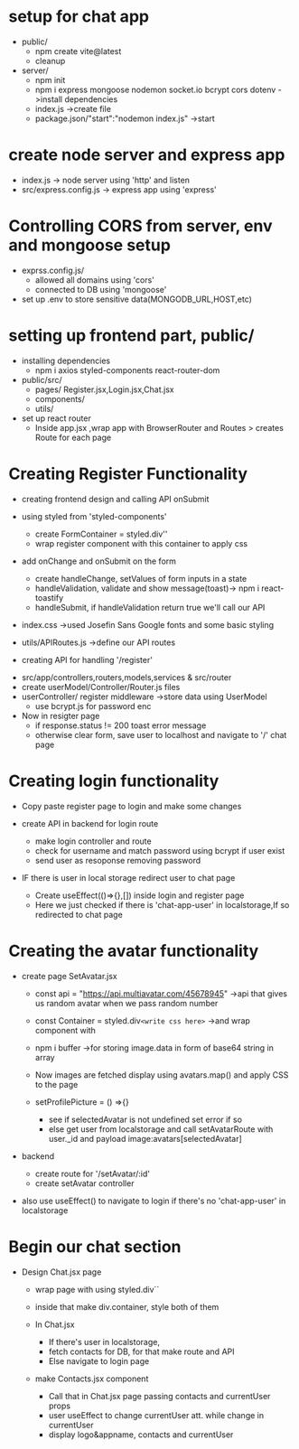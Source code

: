 # setup for chat app 
- public/
    - npm create vite@latest
    - cleanup
- server/
    - npm init
    - npm i express mongoose nodemon socket.io bcrypt cors dotenv ->install dependencies
    - index.js ->create file
    - package.json/"start":"nodemon index.js" ->start 
    
# create node server and express app
- index.js -> node server using 'http' and listen
- src/express.config.js -> express app using 'express'


# Controlling CORS from server, env and mongoose setup
- exprss.config.js/ 
    - allowed all domains using 'cors'
    - connected to DB using 'mongoose'
- set up .env to store sensitive data(MONGODB_URL,HOST,etc)

# setting up frontend part, public/ 
- installing dependencies
    - npm i axios styled-components react-router-dom
- public/src/
    - pages/ Register.jsx,Login.jsx,Chat.jsx
    - components/
    - utils/
- set up react router
    - Inside app.jsx ,wrap app with BrowserRouter and Routes > creates Route for each page


# Creating Register Functionality
* creating frontend design and calling API onSubmit 

- using styled from 'styled-components' 
    - create FormContainer = styled.div'<here we add styling almost like css>'
    - wrap register component with this container to apply css
- add onChange and onSubmit on the form 
    - create handleChange, setValues of form inputs in a state
    - handleValidation, validate and show message(toast)-> npm i react-toastify
    - handleSubmit, if handleValidation return true we'll call our API 
- index.css ->used Josefin Sans Google fonts and some basic styling

- utils/APIRoutes.js  ->define our API routes

* creating API for handling '/register'

- src/app/controllers,routers,models,services & src/router
- create userModel/Controller/Router.js files
- userController/ register middleware ->store data using UserModel 
    - use bcrypt.js for password enc
- Now in resigter page
    - if response.status != 200 toast error message
    - otherwise clear form, save user to localhost and navigate to '/' chat page



# Creating login functionality
- Copy paste register page to login and make some changes
- create API in backend for login route
    - make login controller and route
    - check for username and match password using bcrypt if user exist
    - send user as resoponse removing password

- IF there is user in local storage redirect user to chat page
    - Create useEffect(()=>{},[]) inside login and register page 
    - Here we just checked if there is 'chat-app-user' in localstorage,If so redirected to chat page


# Creating the avatar functionality
- create page SetAvatar.jsx 
    - const api = "https://api.multiavatar.com/45678945"  ->api that gives us random avatar when we pass random number
    - const Container = styled.div`<write css here>`  ->and wrap component with <Container></Container>
    - npm i buffer  ->for storing image.data in form of  base64 string in array
    - Now images are fetched display using avatars.map() and apply CSS to the page

    - setProfilePicture = () =>{}
        - see if selectedAvatar is not undefined set error if so 
        - else get user from localstorage and call setAvatarRoute with user._id and payload image:avatars[selectedAvatar]

- backend
    - create route for '/setAvatar/:id'
    - create setAvatar controller

- also use useEffect() to navigate to login if there's no 'chat-app-user' in localstorage


# Begin our chat section
* Design Chat.jsx page
    - wrap page with <Container></Container> using styled.div``
    - inside that make div.container, style both of them
 
    - In Chat.jsx
        - If there's user in localstorage,
        - fetch contacts for DB, for that make route and API
        - Else navigate to login page
    - make Contacts.jsx component
        - Call that in Chat.jsx page passing contacts and currentUser props
        - user useEffect to change currentUser att. while change in currentUser
        - display logo&appname, contacts and currentUser